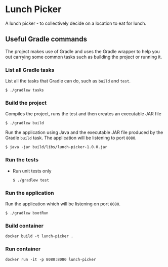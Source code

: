 # Lunch Picker

A lunch picker - to collectively decide on a location to eat for lunch.

## Useful Gradle commands

The project makes use of Gradle and uses the Gradle wrapper to help you out carrying some common tasks such as building
the project or running it.

### List all Gradle tasks

List all the tasks that Gradle can do, such as `build` and `test`.

```console
$ ./gradlew tasks
```

### Build the project

Compiles the project, runs the test and then creates an executable JAR file

```console
$ ./gradlew build
```

Run the application using Java and the executable JAR file produced by the Gradle `build` task. The application will be
listening to port `8080`.

```console
$ java -jar build/libs/lunch-picker-1.0.0.jar
```

### Run the tests

- Run unit tests only

  ```console
  $ ./gradlew test
  ```

### Run the application

Run the application which will be listening on port `8080`.

```console
$ ./gradlew bootRun
```

### Build container
```
docker build -t lunch-picker .
```

### Run container
```
docker run -it -p 8080:8080 lunch-picker
```